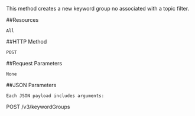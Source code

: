 This method creates a new keyword group no associated with a topic filter.

##Resources

	All

##HTTP Method

	POST

##Request Parameters

	None

##JSON Parameters

	Each JSON payload includes arguments:

POST /v3/keywordGroups
